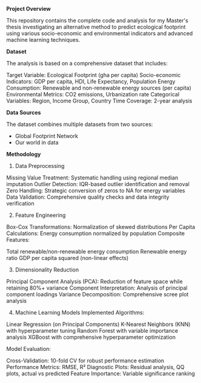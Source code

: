 **Project Overview**

This repository contains the complete code and analysis for my Master's thesis investigating an alternative method to predict ecological footprint using various socio-economic and environmental indicators and advanced machine learning techniques.

**Dataset**

The analysis is based on a comprehensive dataset that includes:

Target Variable: Ecological Footprint (gha per capita)
Socio-economic Indicators: GDP per capita, HDI, Life Expectancy, Population
Energy Consumption: Renewable and non-renewable energy sources (per capita)
Environmental Metrics: CO2 emissions, Urbanization rate
Categorical Variables: Region, Income Group, Country
Time Coverage: 2-year analysis

**Data Sources**

The dataset combines multiple datasets from two sources:
- Global Footprint Network
- Our world in data

**Methodology**

1. Data Preprocessing

Missing Value Treatment: Systematic handling using regional median imputation
Outlier Detection: IQR-based outlier identification and removal
Zero Handling: Strategic conversion of zeros to NA for energy variables
Data Validation: Comprehensive quality checks and data integrity verification

2. Feature Engineering

Box-Cox Transformations: Normalization of skewed distributions
Per Capita Calculations: Energy consumption normalized by population
Composite Features:

Total renewable/non-renewable energy consumption
Renewable energy ratio
GDP per capita squared (non-linear effects)



3. Dimensionality Reduction

Principal Component Analysis (PCA): Reduction of feature space while retaining 80%+ variance
Component Interpretation: Analysis of principal component loadings
Variance Decomposition: Comprehensive scree plot analysis

4. Machine Learning Models
Implemented Algorithms:

Linear Regression (on Principal Components)
K-Nearest Neighbors (KNN) with hyperparameter tuning
Random Forest with variable importance analysis
XGBoost with comprehensive hyperparameter optimization

Model Evaluation:

Cross-Validation: 10-fold CV for robust performance estimation
Performance Metrics: RMSE, R²
Diagnostic Plots: Residual analysis, QQ plots, actual vs predicted
Feature Importance: Variable significance ranking
